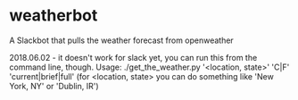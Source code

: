# weatherbot
A Slackbot that pulls the weather forecast from openweather

2018.06.02 - it doesn't work for slack yet, you can run this from the command line, though.
Usage: ./get_the_weather.py '<location, state>' 'C|F' 'current|brief|full'
(for <location, state> you can do something like 'New York, NY' or 'Dublin, IR')
